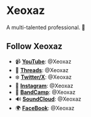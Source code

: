 # Xeoxaz
A multi-talented professional. 🥇

## Follow Xeoxaz
- 📹 [**YouTube**](https://www.youtube.com/@xeoxaz): @Xeoxaz
- 🧵 [**Threads**](https://www.threads.com/@xeoxaz): @Xeoxaz
- ❄️ [**Twitter/X**](https://x.com/xeoxaz): @Xeoxaz
- 📸 [**Instagram**](https://www.instagram.com/xeoxaz): @Xeoxaz
- 🎼 [**BandCamp**](https://xeoxaz.bandcamp.com/): @Xeoxaz
- 🔊 [**SoundCloud**](https://soundcloud.com/xeoxaz): @Xeoxaz
- 🌍 [**FaceBook**](https://www.facebook.com/profile.php?id=61566813004590): @Xeoxaz
